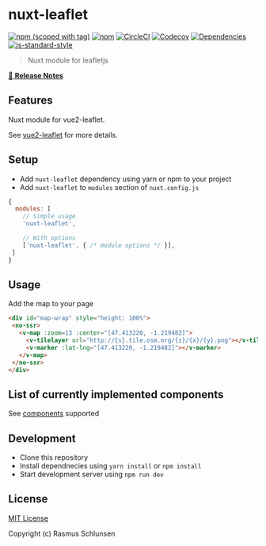 # nuxt-leaflet
[![npm (scoped with tag)](https://img.shields.io/npm/v/nuxt-leaflet/latest.svg?style=flat-square)](https://npmjs.com/package/nuxt-leaflet)
[![npm](https://img.shields.io/npm/dt/nuxt-leaflet.svg?style=flat-square)](https://npmjs.com/package/nuxt-leaflet)
[![CircleCI](https://img.shields.io/circleci/project/github/schlunsen/nuxt-leaflet.svg?style=flat-square)](https://circleci.com/gh/schlunsen/nuxt-leaflet)
[![Codecov](https://img.shields.io/codecov/c/github/schlunsen/nuxt-leaflet.svg?style=flat-square)](https://codecov.io/gh/schlunsen/nuxt-leaflet)
[![Dependencies](https://david-dm.org/schlunsen/nuxt-leaflet/status.svg?style=flat-square)](https://david-dm.org/schlunsen/nuxt-leaflet)
[![js-standard-style](https://img.shields.io/badge/code_style-standard-brightgreen.svg?style=flat-square)](http://standardjs.com)

> Nuxt module for leafletjs

[📖 **Release Notes**](./CHANGELOG.md)

## Features

Nuxt module for vue2-leaflet.

See [vue2-leaflet](https://github.com/KoRiGaN/Vue2Leaflet) for more details.


## Setup
- Add `nuxt-leaflet` dependency using yarn or npm to your project
- Add `nuxt-leaflet` to `modules` section of `nuxt.config.js`

```js
{
  modules: [
    // Simple usage
    'nuxt-leaflet',

    // With options
    ['nuxt-leaflet', { /* module options */ }],
 ]
}
```

## Usage


Add the map to your page
``` html
<div id="map-wrap" style="height: 100%">
 <no-ssr>
   <v-map :zoom=13 :center="[47.413220, -1.219482]">
     <v-tilelayer url="http://{s}.tile.osm.org/{z}/{x}/{y}.png"></v-tilelayer>
     <v-marker :lat-lng="[47.413220, -1.219482]"></v-marker>
   </v-map>
 </no-ssr>
</div>
```


## List of currently implemented components

See [components](https://github.com/schlunsen/nuxt-leaflet/blob/master/lib/templates/plugin.js) supported


## Development

- Clone this repository
- Install dependnecies using `yarn install` or `npm install`
- Start development server using `npm run dev`

## License

[MIT License](./LICENSE)

Copyright (c) Rasmus Schlunsen
